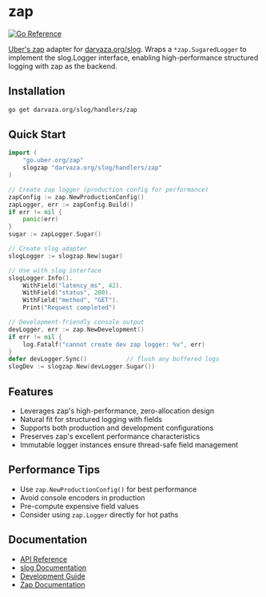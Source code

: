 # zap

[![Go Reference][godoc-badge]][godoc]

[godoc]: https://pkg.go.dev/darvaza.org/slog/handlers/zap
[godoc-badge]: https://pkg.go.dev/badge/darvaza.org/slog/handlers/zap.svg

[Uber's zap](https://github.com/uber-go/zap) adapter for
[darvaza.org/slog](https://github.com/darvaza-proxy/slog).
Wraps a `*zap.SugaredLogger` to implement the slog.Logger interface, enabling
high-performance structured logging with zap as the backend.

## Installation

```bash
go get darvaza.org/slog/handlers/zap
```

## Quick Start

```go
import (
    "go.uber.org/zap"
    slogzap "darvaza.org/slog/handlers/zap"
)

// Create zap logger (production config for performance)
zapConfig := zap.NewProductionConfig()
zapLogger, err := zapConfig.Build()
if err != nil {
    panic(err)
}
sugar := zapLogger.Sugar()

// Create slog adapter
slogLogger := slogzap.New(sugar)

// Use with slog interface
slogLogger.Info().
    WithField("latency_ms", 42).
    WithField("status", 200).
    WithField("method", "GET").
    Print("Request completed")

// Development-friendly console output
devLogger, err := zap.NewDevelopment()
if err != nil {
    log.Fatalf("cannot create dev zap logger: %v", err)
}
defer devLogger.Sync()           // flush any buffered logs
slogDev := slogzap.New(devLogger.Sugar())
```

## Features

- Leverages zap's high-performance, zero-allocation design
- Natural fit for structured logging with fields
- Supports both production and development configurations
- Preserves zap's excellent performance characteristics
- Immutable logger instances ensure thread-safe field management

## Performance Tips

- Use `zap.NewProductionConfig()` for best performance
- Avoid console encoders in production
- Pre-compute expensive field values
- Consider using `zap.Logger` directly for hot paths

## Documentation

- [API Reference](https://pkg.go.dev/darvaza.org/slog/handlers/zap)
- [slog Documentation](https://github.com/darvaza-proxy/slog)
- [Development Guide](AGENT.md)
- [Zap Documentation](https://pkg.go.dev/go.uber.org/zap)
